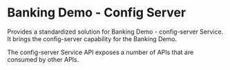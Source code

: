 # Banking Demo - Config Server

Provides a standardized solution for Banking Demo - config-server Service. It brings the config-server capability for the Banking Demo.

The config-server Service API exposes a number of APIs that are consumed by other APIs.